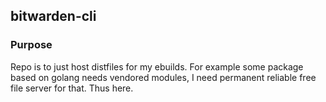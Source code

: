 ## bitwarden-cli

### Purpose
Repo is to just host distfiles for my ebuilds. For example some package based on golang needs vendored modules, I need permanent reliable free file server for that. Thus here.

